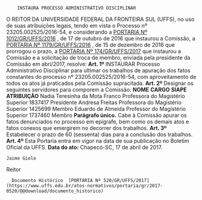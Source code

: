         INSTAURA PROCESSO ADMINISTRATIVO DISCIPLINAR  

 O REITOR DA UNIVERSIDADE FEDERAL DA FRONTEIRA SUL (UFFS), no uso de suas atribuições legais, tendo em vista o Processo nº 23205.002525/2016-54, e considerando a [PORTARIA Nº 1012/GR/UFFS/2016](https://www.uffs.edu.br/atos-normativos/portaria/gr/2016-1012)  , de 17 de outubro de 2016 que instaurou a Comissão, a [PORTARIA Nº 1179/GR/UFFS/2016](https://www.uffs.edu.br/atos-normativos/portaria/gr/2016-1179)  , de 15 de dezembro de 2016 que prorrogou o prazo, a [PORTARIA Nº 174/GR/UFFS/2017](https://www.uffs.edu.br/atos-normativos/portaria/gr/2017-0174)  que instaurou a Comissão e a solicitação de troca de membro, enviada pela presidente da Comissão em abri/2017, resolve:   **Art. 1º** INSTAURAR Processo Administrativo Disciplinar para ultimar os trabalhos de apuração dos fatos constantes do processo nº 23205.002525/2016-54, com aproveitamento de todos os atos já praticados pela Comissão supracitada.   **Art. 2º** Designar os seguintes servidores para comporem a Comissão:     **NOME**    **CARGO**    **SIAPE**    **ATRIBUIÇÃO**      Nadia Teresinha da Mota Franco   Professora do Magistério Superior   1837417   Presidente     Andresa Freitas   Professora do Magistério Superior   1425699   Membro     Eduardo de Almeida   Professor do Magistério Superior   1737460   Membro      **Parágrafo único.** Cabe à Comissão apurar os fatos denunciados no processo em epígrafe, bem como os demais atos e fatos conexos que emergirem no decorrer dos trabalhos.   **Art. 3º** Estabelecer o prazo de 60 (sessenta) dias para a conclusão dos trabalhos.   **Art. 4º** Esta Portaria entra em vigor na data de sua publicação no Boletim Oficial da UFFS.      **Data do ato:** Chapecó-SC, 17 de abril de 2017.   
 

    Jaime Giolo   
 Reitor 

      Documento Histórico  [PORTARIA Nº 520/GR/UFFS/2017](https://www.uffs.edu.br/atos-normativos/portaria/gr/2017-0520/@@download/documento_historico)     
      